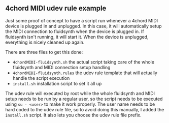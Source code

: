 ## 4chord MIDI udev rule example

Just some proof of concept to have a script run whenever a 4chord MIDI device is plugged in and unplugged. In this case, it will automatically setup the MIDI connection to fluidsynth when the device is plugged in. If fluidsynth isn't running, it will start it. When the device is unplugged, everything is nicely cleaned up again.

There are three files to get this done:

* `4chordMIDI-fluidsynth.sh` the actual script taking care of the whole fluidsynth and MIDI connection setup handling
* `4chordMIDI-fluidsynth.rules` the udev rule template that will actually handle the script execution
* `install.sh` installation script to set it all up

The udev rule will executed by root while the whole fluidsynth and MIDI setup needs to be run by a regular user, so the script needs to be executed using `su - <user>` to make it work properly. The user name needs to be hard coded to the udev rule file, so to avoid doing this manually, I added the `install.sh` script. It also lets you choose the udev rule file prefix.

